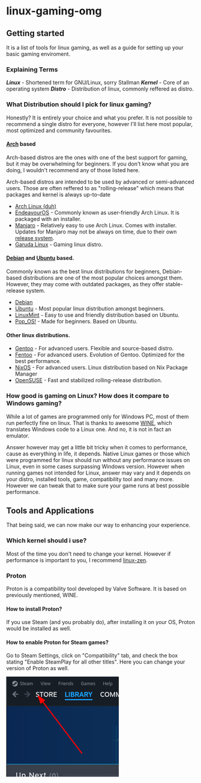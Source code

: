 # linux-gaming-omg



## Getting started

It is a list of tools for linux gaming, as well as a guide for setting up your basic gaming enviroment.

### Explaining Terms

_**Linux**_ - Shortened term for GNU/Linux, sorry Stallman
_**Kernel**_ - Core of an operating system
_**Distro**_ - Distribution of linux, commonly reffered as distro.

### What Distribution should I pick for linux gaming?

Honestly? It is entirely your choice and what you prefer. It is not possible to recommend a single distro for everyone, however I'll list here most popular, most optimized and community favourites.

#### [Arch](https://archlinux.org/) based

Arch-based distros are the ones with one of the best support for gaming, but it may be overwhelming for beginners. If you don't know what you are doing, I wouldn't recommend any of those listed here.

Arch-based distros are intended to be used by advanced or semi-advanced users. Those are often reffered to as "rolling-release" which means that packages and kernel is always up-to-date

* [Arch Linux (duh)](https://archlinux.org/)
* [EndeavourOS](https://endeavouros.com/) - Commonly known as user-friendly Arch Linux. It is packaged with an installer.
* [Manjaro](https://manjaro.org/) - Relatively easy to use Arch Linux. Comes with installer. Updates for Manjaro may not be always on time, due to their own [release system](https://wiki.manjaro.org/index.php/Manjaro:A_Different_Kind_of_Beast#Dedicated_Repositories).
* [Garuda Linux](https://garudalinux.org/) - Gaming linux distro.

#### [Debian](https://www.debian.org/) and [Ubuntu](https://ubuntu.com/) based.

Commonly known as the best linux distributions for beginners, Debian-based distributions are one of the most popular choices amongst them. However, they may come with outdated packages, as they offer stable-release system.

* [Debian](https://www.debian.org/)
* [Ubuntu](https://ubuntu.com/) - Most popular linux distribution amongst beginners.
* [LinuxMint](https://www.linuxmint.com/) - Easy to use and friendly distribution based on Ubuntu.
* [Pop_OS!](https://pop.system76.com/) - Made for beginners. Based on Ubuntu.

#### Other linux distributions.

* [Gentoo](https://www.gentoo.org/) - For advanced users. Flexible and source-based distro.
* [Fentoo](https://www.funtoo.org/Welcome) - For advanced users. Evolution of Gentoo. Optimized for the best performance.
* [NixOS](https://nixos.org/) - For advanced users. Linux distribution based on Nix Package Manager
* [OpenSUSE](https://www.opensuse.org/) - Fast and stabilized rolling-release distribution.

### How good is gaming on Linux? How does it compare to Windows gaming?

While a lot of games are programmed only for Windows PC, most of them run perfectly fine on linux. That is thanks to awesome [WINE](https://www.winehq.org/), which translates Windows code to a Linux one. And no, it is not in fact an emulator.

Answer however may get a little bit tricky when it comes to performance, cause as everything in life, it depends. Native Linux games or those which were programmed for linux should run without any performance issues on Linux, even in some cases surpassing Windows version. However when running games not intended for Linux, answer may vary and it depends on your distro, installed tools, game, compatibility tool and many more. However we can tweak that to make sure your game runs at best possible performance.

## Tools and Applications

That being said, we can now make our way to enhancing your experience.

### Which kernel should i use?

Most of the time you don't need to change your kernel. However if performance is important to you, I recommend [linux-zen](https://github.com/zen-kernel/zen-kernel).

### Proton

Proton is a compatibility tool developed by Valve Software. It is based on previously mentioned, WINE.

#### How to install Proton?

If you use Steam (and you probably do), after installing it on your OS, Proton would be installed as well.

#### How to enable Proton for Steam games?

Go to Steam Settings, click on "Compatibility" tab, and check the box stating "Enable SteamPlay for all other titles". Here you can change your version of Proton as well.

![Step 1](/resources/2023-12-26_22-09.png)
